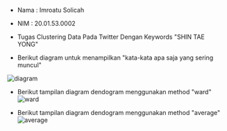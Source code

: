 - Nama  : Imroatu Solicah
- NIM   : 20.01.53.0002
- Tugas Clustering Data Pada Twitter Dengan Keywords "SHIN TAE YONG"

- Berikut diagram untuk menampilkan "kata-kata apa saja yang sering muncul"

![diagram](https://user-images.githubusercontent.com/107184872/195966311-ab1b5ac1-24ce-4f0c-92ba-93d78614c4a5.jpg)

- Berikut tampilan diagram dendogram menggunakan method "ward"
![ward](https://user-images.githubusercontent.com/107184872/195966334-a35c2997-eb76-4d5a-a01a-79504ab161da.jpg)

- Berikut tampilan diagram dendogram menggunakan method "average"
![average](https://user-images.githubusercontent.com/107184872/195966366-06184d61-6478-4b39-9a21-03145ccde174.jpg)
